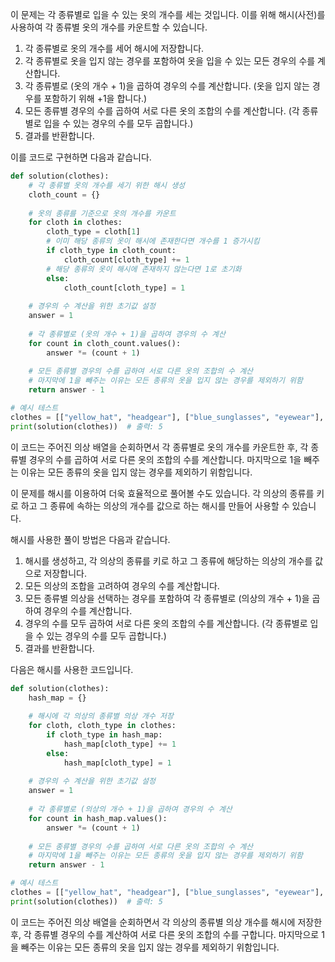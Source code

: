 이 문제는 각 종류별로 입을 수 있는 옷의 개수를 세는 것입니다. 이를 위해 해시(사전)를 사용하여 각 종류별 옷의 개수를 카운트할 수 있습니다.

1. 각 종류별로 옷의 개수를 세어 해시에 저장합니다.
2. 각 종류별로 옷을 입지 않는 경우를 포함하여 옷을 입을 수 있는 모든 경우의 수를 계산합니다.
3. 각 종류별로 (옷의 개수 + 1)을 곱하여 경우의 수를 계산합니다. (옷을 입지 않는 경우를 포함하기 위해 +1을 합니다.)
4. 모든 종류별 경우의 수를 곱하여 서로 다른 옷의 조합의 수를 계산합니다. (각 종류별로 입을 수 있는 경우의 수를 모두 곱합니다.)
5. 결과를 반환합니다.

이를 코드로 구현하면 다음과 같습니다.

```python
def solution(clothes):
    # 각 종류별 옷의 개수를 세기 위한 해시 생성
    cloth_count = {}
    
    # 옷의 종류를 기준으로 옷의 개수를 카운트
    for cloth in clothes:
        cloth_type = cloth[1]
        # 이미 해당 종류의 옷이 해시에 존재한다면 개수를 1 증가시킴
        if cloth_type in cloth_count:
            cloth_count[cloth_type] += 1
        # 해당 종류의 옷이 해시에 존재하지 않는다면 1로 초기화
        else:
            cloth_count[cloth_type] = 1
    
    # 경우의 수 계산을 위한 초기값 설정
    answer = 1
    
    # 각 종류별로 (옷의 개수 + 1)을 곱하여 경우의 수 계산
    for count in cloth_count.values():
        answer *= (count + 1)
    
    # 모든 종류별 경우의 수를 곱하여 서로 다른 옷의 조합의 수 계산
    # 마지막에 1을 빼주는 이유는 모든 종류의 옷을 입지 않는 경우를 제외하기 위함
    return answer - 1

# 예시 테스트
clothes = [["yellow_hat", "headgear"], ["blue_sunglasses", "eyewear"], ["green_turban", "headgear"]]
print(solution(clothes))  # 출력: 5
```

이 코드는 주어진 의상 배열을 순회하면서 각 종류별로 옷의 개수를 카운트한 후, 각 종류별 경우의 수를 곱하여 서로 다른 옷의 조합의 수를 계산합니다. 마지막으로 1을 빼주는 이유는 모든 종류의 옷을 입지 않는 경우를 제외하기 위함입니다.

이 문제를 해시를 이용하여 더욱 효율적으로 풀어볼 수도 있습니다. 각 의상의 종류를 키로 하고 그 종류에 속하는 의상의 개수를 값으로 하는 해시를 만들어 사용할 수 있습니다.

해시를 사용한 풀이 방법은 다음과 같습니다.

1. 해시를 생성하고, 각 의상의 종류를 키로 하고 그 종류에 해당하는 의상의 개수를 값으로 저장합니다.
2. 모든 의상의 조합을 고려하여 경우의 수를 계산합니다.
3. 모든 종류별 의상을 선택하는 경우를 포함하여 각 종류별로 (의상의 개수 + 1)을 곱하여 경우의 수를 계산합니다.
4. 경우의 수를 모두 곱하여 서로 다른 옷의 조합의 수를 계산합니다. (각 종류별로 입을 수 있는 경우의 수를 모두 곱합니다.)
5. 결과를 반환합니다.

다음은 해시를 사용한 코드입니다.

```python
def solution(clothes):
    hash_map = {}
    
    # 해시에 각 의상의 종류별 의상 개수 저장
    for cloth, cloth_type in clothes:
        if cloth_type in hash_map:
            hash_map[cloth_type] += 1
        else:
            hash_map[cloth_type] = 1
    
    # 경우의 수 계산을 위한 초기값 설정
    answer = 1
    
    # 각 종류별로 (의상의 개수 + 1)을 곱하여 경우의 수 계산
    for count in hash_map.values():
        answer *= (count + 1)
    
    # 모든 종류별 경우의 수를 곱하여 서로 다른 옷의 조합의 수 계산
    # 마지막에 1을 빼주는 이유는 모든 종류의 옷을 입지 않는 경우를 제외하기 위함
    return answer - 1

# 예시 테스트
clothes = [["yellow_hat", "headgear"], ["blue_sunglasses", "eyewear"], ["green_turban", "headgear"]]
print(solution(clothes))  # 출력: 5
```

이 코드는 주어진 의상 배열을 순회하면서 각 의상의 종류별 의상 개수를 해시에 저장한 후, 각 종류별 경우의 수를 계산하여 서로 다른 옷의 조합의 수를 구합니다. 마지막으로 1을 빼주는 이유는 모든 종류의 옷을 입지 않는 경우를 제외하기 위함입니다.
